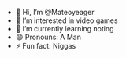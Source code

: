 - 👋 Hi, I’m @Mateoyeager
- 👀 I’m interested in video games
- 🌱 I’m currently learning noting
- 😄 Pronouns: A Man
- ⚡ Fun fact: Niggas
<!---
Mateoyeager/Mateoyeager is a ✨ special ✨ repository because its `README.md` (this file) appears on your GitHub profile.
You can click the Preview link to take a look at your changes.
--->
